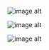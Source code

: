 ![image alt](https://external-media.spacehey.net/media/sCF9ocDGoubVcYpcq9QeH0nkgrCf4pavfKkXTfRy-cZU=/https://i.postimg.cc/jqM1cTv3/IMG-0816.png)  


![image alt](https://64.media.tumblr.com/5b59dc890c1a9be80aec6a5cc64e0f53/tumblr_inline_oaufriD24T1snz3bw_540.gif)




![image alt](https://64.media.tumblr.com/a9279044631ec9d7d4bb99426eccb81a/2766b473dc6d45da-e8/s2048x3072/0524f4e913496a7b7a1447233f290b515b03c4a0.pnj)
